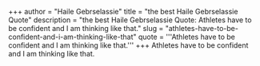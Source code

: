 +++
author = "Haile Gebrselassie"
title = "the best Haile Gebrselassie Quote"
description = "the best Haile Gebrselassie Quote: Athletes have to be confident and I am thinking like that."
slug = "athletes-have-to-be-confident-and-i-am-thinking-like-that"
quote = '''Athletes have to be confident and I am thinking like that.'''
+++
Athletes have to be confident and I am thinking like that.
